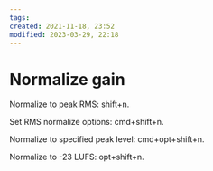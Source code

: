 ```yaml
---
tags: 
created: 2021-11-18, 23:52
modified: 2023-03-29, 22:18
---
```


# Normalize gain
Normalize to peak RMS: shift+n.

Set RMS normalize options: cmd+shift+n.

Normalize to specified peak level: cmd+opt+shift+n.

Normalize to -23 LUFS: opt+shift+n.